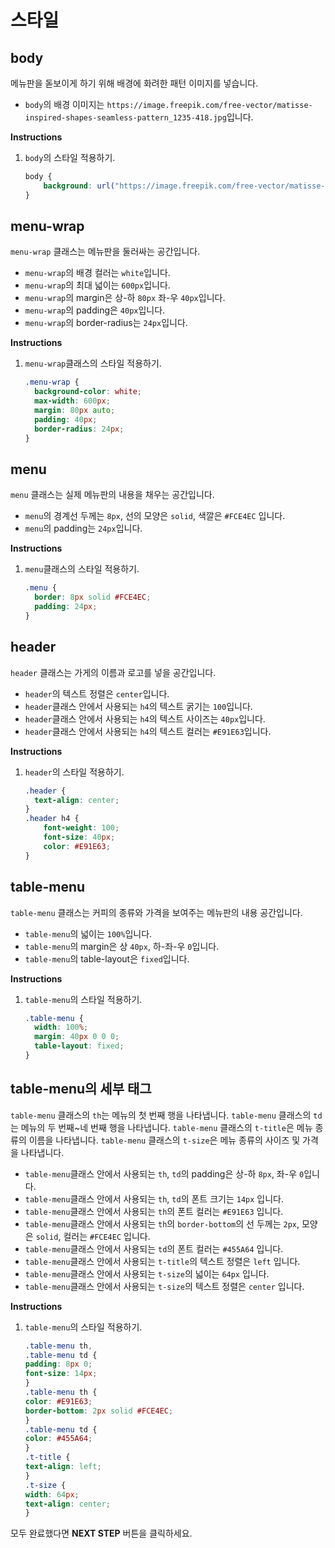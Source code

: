 # 스타일
## body
메뉴판을 돋보이게 하기 위해 배경에 화려한 패턴 이미지를 넣습니다.
* `body`의 배경 이미지는 `https://image.freepik.com/free-vector/matisse-inspired-shapes-seamless-pattern_1235-418.jpg`입니다.
 

**Instructions**
1. `body`의 스타일 적용하기. 
    ```css
    body {
        background: url("https://image.freepik.com/free-vector/matisse-inspired-shapes-seamless-pattern_1235-418.jpg")
    }
    ```

## menu-wrap
`menu-wrap` 클래스는 메뉴판을 둘러싸는 공간입니다.

* `menu-wrap`의 배경 컬러는 `white`입니다.
* `menu-wrap`의 최대 넓이는 `600px`입니다.
* `menu-wrap`의 margin은 상-하 `80px` 좌-우 `40px`입니다. 
* `menu-wrap`의 padding은 `40px`입니다.
* `menu-wrap`의 border-radius는 `24px`입니다.


**Instructions**
1. `menu-wrap`클래스의 스타일 적용하기.
    ```css
    .menu-wrap {
      background-color: white;
      max-width: 600px; 
      margin: 80px auto; 
      padding: 40px;
      border-radius: 24px; 
    }
    ```

## menu
`menu` 클래스는 실제 메뉴판의 내용을 채우는 공간입니다.

* `menu`의 경계선 두께는 `8px`, 선의 모양은 `solid`, 색깔은 `#FCE4EC` 입니다.
* `menu`의 padding는 `24px`입니다.


**Instructions**
1. `menu`클래스의 스타일 적용하기.
    ```css
    .menu {
      border: 8px solid #FCE4EC;
      padding: 24px;
    }
    ```

## header
`header` 클래스는 가게의 이름과 로고를 넣을 공간입니다. 

* `header`의 텍스트 정렬은 `center`입니다.
* `header`클래스 안에서 사용되는 `h4`의 텍스트 굵기는 `100`입니다.
* `header`클래스 안에서 사용되는 `h4`의 텍스트 사이즈는 `40px`입니다.
* `header`클래스 안에서 사용되는 `h4`의 텍스트 컬러는 `#E91E63`입니다.

**Instructions**
1. `header`의 스타일 적용하기.
    ```css
    .header {
      text-align: center;
    }
    .header h4 {
        font-weight: 100;
        font-size: 40px; 
        color: #E91E63; 
    }
    ```
    
## table-menu
`table-menu` 클래스는 커피의 종류와 가격을 보여주는 메뉴판의 내용 공간입니다.

* `table-menu`의 넓이는 `100%`입니다.
* `table-menu`의 margin은 상 `40px`, 하-좌-우 `0`입니다.
* `table-menu`의 table-layout은 `fixed`입니다.


**Instructions**
1. `table-menu`의 스타일 적용하기.
    ```css
    .table-menu {
      width: 100%;
      margin: 40px 0 0 0;
      table-layout: fixed;
    }
    ```

## table-menu의 세부 태그
`table-menu` 클래스의 `th`는 메뉴의 첫 번째 행을 나타냅니다.
`table-menu` 클래스의 `td`는 메뉴의 두 번째~네 번째 행을 나타냅니다.
`table-menu` 클래스의 `t-title`은 메뉴 종류의 이름을 나타냅니다.
`table-menu` 클래스의 `t-size`은 메뉴 종류의 사이즈 및 가격을 나타냅니다.

* `table-menu`클래스 안에서 사용되는 `th`, `td`의 padding은 상-하 `8px`, 좌-우 `0`입니다.
* `table-menu`클래스 안에서 사용되는 `th`, `td`의 폰트 크기는 `14px` 입니다.
* `table-menu`클래스 안에서 사용되는 `th`의 폰트 컬러는 `#E91E63` 입니다.
* `table-menu`클래스 안에서 사용되는 `th`의 `border-bottom`의 선 두께는 `2px`, 모양은 `solid`, 컬러는 `#FCE4EC` 입니다.
* `table-menu`클래스 안에서 사용되는 `td`의 폰트 컬러는 `#455A64` 입니다.
* `table-menu`클래스 안에서 사용되는 `t-title`의 텍스트 정렬은 `left` 입니다.
* `table-menu`클래스 안에서 사용되는 `t-size`의 넓이는 `64px` 입니다.
* `table-menu`클래스 안에서 사용되는 `t-size`의 텍스트 정렬은 `center` 입니다.


**Instructions**
1. `table-menu`의 스타일 적용하기.
    ```css
    .table-menu th, 
    .table-menu td {
    padding: 8px 0;
    font-size: 14px; 
    }
    .table-menu th {
    color: #E91E63;
    border-bottom: 2px solid #FCE4EC;
    }
    .table-menu td {
    color: #455A64;
    }
    .t-title {
    text-align: left;
    }
    .t-size {
    width: 64px;
    text-align: center; 
    }
    ```

모두 완료했다면 **NEXT STEP** 버튼을 클릭하세요.

